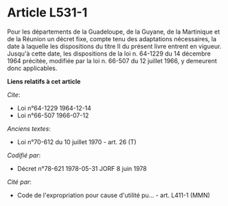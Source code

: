 # Article L531-1

Pour les départements de la Guadeloupe, de la Guyane, de la Martinique et de la Réunion un décret fixe, compte tenu des
adaptations nécessaires, la date à laquelle les dispositions du titre II du présent livre entrent en vigueur. Jusqu'à cette
date, les dispositions de la loi n. 64-1229 du 14 décembre 1964 précitée, modifiée par la loi n. 66-507 du 12 juillet 1966, y
demeurent donc applicables.

**Liens relatifs à cet article**

_Cite_:

  - Loi n°64-1229 1964-12-14
  - Loi n°66-507 1966-07-12

_Anciens textes_:

  - Loi n°70-612 du 10 juillet 1970 - art. 26 (T)

_Codifié par_:

  - Décret n°78-621 1978-05-31 JORF 8 juin 1978

_Cité par_:

  - Code de l'expropriation pour cause d'utilité pu... - art. L411-1 (MMN)
